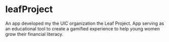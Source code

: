 # leafProject
An app developed my the UIC organization the Leaf Project. App serving as an educational tool to create a gamified experience to help young women grow their financial literacy. 
